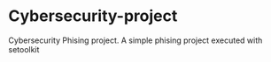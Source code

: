 # Cybersecurity-project
Cybersecurity Phising project. A simple phising project executed with setoolkit
